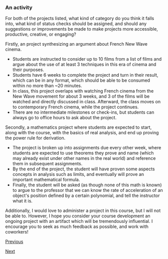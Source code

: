 ### An activity

For both of the projects listed, what kind of category do you think it falls into, what kind of status checks should be assigned, and should any suggestions or improvements be made to make projects more accessible, productive, creative, or engaging?

Firstly, an project synthesizing an argument about French New Wave cinema. 
* Students are instructed to consider up to 10 films from a list of films and argue about the use of at least 3 techniques in this era of cinema and their purposes. 
* Students have 6 weeks to complete the project and turn in their result, which can be in any format, which should be able to be consumed within no more than ~20 minutes. 
* In class, this project overlaps with watching French cinema from the New Wave movement for about 3 weeks, and 3 of the films will be watched and directly discussed in class. Afterward, the class moves on to contemporary French cinema, while the project continues. 
* There are no intermediate milestones or check-ins, but students can always go to office hours to ask about the project.

Secondly, a mathematics project where students are expected to start, along with the course, with the basics of real analysis, and end up proving the power rule for derivation.
* The project is broken up into assignments due every other week, where students are expected to use theorems they prove and name (which may already exist under other names in the real world) and reference them in subsequent assignments.
* By the end of the project, the student will have proven some aspects concepts in analysis such as limits, and eventually will prove an important mathematical formula.
* Finally, the student will be asked (as though none of this math is known) to argue to the professor that we can know the rate of acceleration of an object's position defined by a certain polynomial, and tell the instructor what it is.

Additionally, I would love to administer a project in this course, but I will not be able to. However, I hope you consider your course development an ongoing project with an artifact which will be tremendously influential. I encourage you to seek as much feedback as possible, and work with coworkers!

[Previous](organizing_groups.md)

[Next](../evaluation.md)